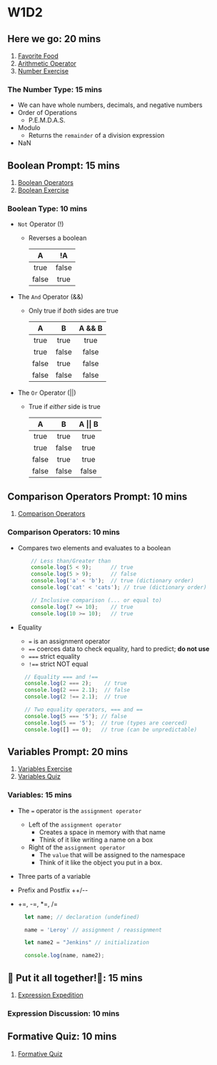 # W1D2

## Here we go: 20 mins

  1. [Favorite Food]
  2. [Arithmetic Operator]
  3. [Number Exercise]

### The Number Type: 15 mins

- We can have whole numbers, decimals, and negative numbers
- Order of Operations
  - P.E.M.D.A.S.
- Modulo
  - Returns the `remainder` of a division expression
- NaN

## Boolean Prompt: 15 mins

  1. [Boolean Operators]
  2. [Boolean Exercise]

### Boolean Type: 10 mins

- `Not` Operator (!)
  - Reverses a boolean

    | A     |   !A   |
    |:-----:|:------:|
    | true  | false  |
    | false | true   |

- The `And` Operator (&&)
  - Only true if _both_ sides are true

    | A     | B     | A && B |
    |:-----:|:-----:|:------:|
    | true  | true  | true   |
    | true  | false | false  |
    | false | true  | false  |
    | false | false | false  |

- The `Or` Operator (||)
  - True if _either_ side is true

    | A     | B     | A \|\| B |
    |:-----:|:-----:|:------:|
    | true  | true  | true   |
    | true  | false | true   |
    | false | true  | true   |
    | false | false | false  |

## Comparison Operators Prompt: 10 mins

  1. [Comparison Operators]

### Comparison Operators: 10 mins

- Compares two elements and evaluates to a boolean

  ```js
      // Less than/Greater than
      console.log(5 < 9);      // true
      console.log(5 > 9);      // false
      console.log('a' < 'b');  // true (dictionary order)
      console.log('cat' < 'cats'); // true (dictionary order)

      // Inclusive comparison (... or equal to)
      console.log(7 <= 10);    // true
      console.log(10 >= 10);   // true 

  ```

- Equality
  - `=` is an assignment operator
  - `==` coerces data to check equality, hard to predict; **do not use**
  - `===` strict equality
  - `!==` strict NOT equal

  ```js
    // Equality === and !==
    console.log(2 === 2);    // true
    console.log(2 === 2.1);  // false
    console.log(2 !== 2.1);  // true

    // Two equality operators, === and ==
    console.log(5 === '5'); // false
    console.log(5 == '5');  // true (types are coerced)
    console.log([] == 0);   // true (can be unpredictable)
  ```

## Variables Prompt: 20 mins

  1. [Variables Exercise]
  2. [Variables Quiz]

### Variables: 15 mins

- The `=` operator is the `assignment operator`
  - Left of the `assignment operator`
    - Creates a space in memory with that name
    - Think of it like writing a name on a box
  - Right of the `assignment operator`
    - The `value` that will be assigned to the namespace
    - Think of it like the object you put in a box.
- Three parts of a variable
- Prefix and Postfix ++/--
- +=, -=, *=, /=

  ```js
    let name; // declaration (undefined)

    name = 'Leroy' // assignment / reassignment

    let name2 = "Jenkins" // initialization

    console.log(name, name2);
  ```

## 🎵 Put it all together!🎵: 15 mins

  1. [Expression Expedition]

### Expression Discussion: 10 mins

## Formative Quiz: 10 mins

  1. [Formative Quiz]

[Favorite Food]: https://open.appacademy.io/learn/s-py---pt-sept-2021-online/week-1---intro-to-javascript/favorite-food
[Arithmetic Operator]: https://open.appacademy.io/learn/s-py---pt-sept-2021-online/week-1---intro-to-javascript/arithmetic-operators
[Number Exercise]: https://open.appacademy.io/learn/s-py---pt-sept-2021-online/week-1---intro-to-javascript/numbers-exercise
[Boolean Operators]: https://open.appacademy.io/learn/s-py---pt-sept-2021-online/week-1---intro-to-javascript/boolean-operators
[Boolean Exercise]: https://open.appacademy.io/learn/s-py---pt-sept-2021-online/week-1---intro-to-javascript/booleans-exercise
[Comparison Operators]: https://open.appacademy.io/learn/s-py---pt-sept-2021-online/week-1---intro-to-javascript/comparison-operators-quiz
[Variables Exercise]: https://open.appacademy.io/learn/s-py---pt-sept-2021-online/week-1---intro-to-javascript/variables-exercise
[Variables Quiz]: https://open.appacademy.io/learn/s-py---pt-sept-2021-online/week-1---intro-to-javascript/variables-quiz
[Expression Expedition]: https://open.appacademy.io/learn/s-py---pt-sept-2021-online/week-1---intro-to-javascript/expression-expedition
[Formative Quiz]: https://open.appacademy.io/learn/s-py---pt-sept-2021-online/week-1---intro-to-javascript/formative-quiz--repeat----tuesday
